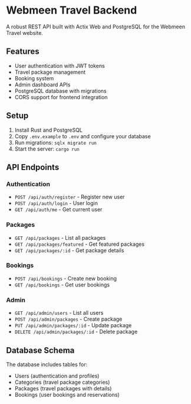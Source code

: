 # Webmeen Travel Backend

A robust REST API built with Actix Web and PostgreSQL for the Webmeen Travel website.

## Features

- User authentication with JWT tokens
- Travel package management
- Booking system
- Admin dashboard APIs
- PostgreSQL database with migrations
- CORS support for frontend integration

## Setup

1. Install Rust and PostgreSQL
2. Copy `.env.example` to `.env` and configure your database
3. Run migrations: `sqlx migrate run`
4. Start the server: `cargo run`

## API Endpoints

### Authentication
- `POST /api/auth/register` - Register new user
- `POST /api/auth/login` - User login
- `GET /api/auth/me` - Get current user

### Packages
- `GET /api/packages` - List all packages
- `GET /api/packages/featured` - Get featured packages
- `GET /api/packages/:id` - Get package details

### Bookings
- `POST /api/bookings` - Create new booking
- `GET /api/bookings` - Get user bookings

### Admin
- `GET /api/admin/users` - List all users
- `POST /api/admin/packages` - Create package
- `PUT /api/admin/packages/:id` - Update package
- `DELETE /api/admin/packages/:id` - Delete package

## Database Schema

The database includes tables for:
- Users (authentication and profiles)
- Categories (travel package categories)
- Packages (travel packages with details)
- Bookings (user bookings and reservations)
